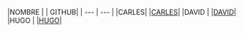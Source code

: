 |NOMBRE |   | GITHUB|
| --- | --- |
|CARLES| |[CARLES](https://github.com/CharlyMech)|
|DAVID | |[DAVID](https://github.com/DavidTous)|
|HUGO  | |[HUGO](https://github.com/NoObX17)|

